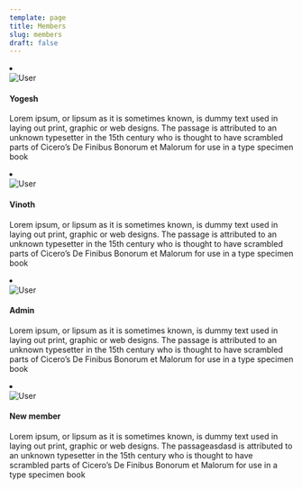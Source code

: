 ```yaml
---
template: page
title: Members
slug: members
draft: false
---
```

<li class="member-list-item">
  <div>
    <img
      src="https://writersark.com/media/user.svg"
      alt="User"
      class="list-item-image"
    />
  </div>
  <div class="list-item-content">
    <h4>Yogesh</h4>
    <p>
      Lorem ipsum, or lipsum as it is sometimes known, is dummy text used in
      laying out print, graphic or web designs. The passage is attributed to
      an unknown typesetter in the 15th century who is thought to have
      scrambled parts of Cicero’s De Finibus Bonorum et Malorum for use in a
      type specimen book
    </p>
  </div>
</li>

<li class="member-list-item">
  <div>
    <img
      src="https://writersark.com/media/user.svg"
      alt="User"
      class="list-item-image"
    />
  </div>
  <div class="list-item-content">
    <h4>Vinoth</h4>
    <p>
      Lorem ipsum, or lipsum as it is sometimes known, is dummy text used in
      laying out print, graphic or web designs. The passage is attributed to
      an unknown typesetter in the 15th century who is thought to have
      scrambled parts of Cicero’s De Finibus Bonorum et Malorum for use in a
      type specimen book
    </p>
  </div>
</li>

<li class="member-list-item">
  <div>
    <img
      src="https://writersark.com/media/user.svg"
      alt="User"
      class="list-item-image"
    />
  </div>
  <div class="list-item-content">
    <h4>Admin</h4>
    <p>
      Lorem ipsum, or lipsum as it is sometimes known, is dummy text used in
      laying out print, graphic or web designs. The passage is attributed to
      an unknown typesetter in the 15th century who is thought to have
      scrambled parts of Cicero’s De Finibus Bonorum et Malorum for use in a
      type specimen book
    </p>
  </div>
</li>

<li class="member-list-item">
  <div>
    <img
      src="https://writersark.com/media/user.svg"
      alt="User"
      class="list-item-image"
    />
  </div>
  <div class="list-item-content">
    <h4>New member</h4>
    <p>
      Lorem ipsum, or lipsum as it is sometimes known, is dummy text used in
      laying out print, graphic or web designs. The passageasdasd is attributed to
      an unknown typesetter in the 15th century who is thought to have
      scrambled parts of Cicero’s De Finibus Bonorum et Malorum for use in a
      type specimen book
    </p>
  </div>
</li>